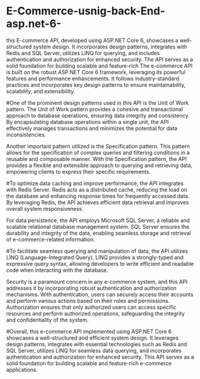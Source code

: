 
# E-Commerce-usnig-back-End-asp.net-6-
 this E-commerce API, developed using ASP.NET Core 6, showcases a well-structured system design. It incorporates design patterns, integrates with Redis and SQL Server, utilizes LINQ for querying, and includes authentication and authorization for enhanced security. The API serves as a solid foundation for building scalable and feature-rich 
The e-commerce API is built on the robust ASP.NET Core 6 framework, leveraging its powerful features and performance enhancements. It follows industry-standard practices and incorporates key design patterns to ensure maintainability, scalability, and extensibility.

#One of the prominent design patterns used in this API is the Unit of Work pattern. The Unit of Work pattern provides a cohesive and transactional approach to database operations, ensuring data integrity and consistency. By encapsulating database operations within a single unit, the API effectively manages transactions and minimizes the potential for data inconsistencies.

Another important pattern utilized is the Specification pattern. This pattern allows for the specification of complex queries and filtering conditions in a reusable and composable manner. With the Specification pattern, the API provides a flexible and extensible approach to querying and retrieving data, empowering clients to express their specific requirements.

#To optimize data caching and improve performance, the API integrates with Redis Server. Redis acts as a distributed cache, reducing the load on the database and enhancing response times for frequently accessed data. By leveraging Redis, the API achieves efficient data retrieval and improves overall system responsiveness.

For data persistence, the API employs Microsoft SQL Server, a reliable and scalable relational database management system. SQL Server ensures the durability and integrity of the data, enabling seamless storage and retrieval of e-commerce-related information.

#To facilitate seamless querying and manipulation of data, the API utilizes LINQ (Language-Integrated Query). LINQ provides a strongly-typed and expressive query syntax, allowing developers to write efficient and readable code when interacting with the database.

Security is a paramount concern in any e-commerce system, and this API addresses it by incorporating robust authentication and authorization mechanisms. With authentication, users can securely access their accounts and perform various actions based on their roles and permissions. Authorization ensures that only authorized users can access specific resources and perform authorized operations, safeguarding the integrity and confidentiality of the system.

#Overall, this e-commerce API implemented using ASP.NET Core 6 showcases a well-structured and efficient system design. It leverages design patterns, integrates with essential technologies such as Redis and SQL Server, utilizes LINQ for seamless data querying, and incorporates authentication and authorization for enhanced security. This API serves as a solid foundation for building scalable and feature-rich e-commerce applications.

